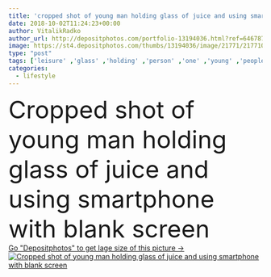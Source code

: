 ```yaml
---
title: 'cropped shot of young man holding glass of juice and using smartphone with blank screen'
date: 2018-10-02T11:24:23+00:00
author: VitalikRadko
author_url: http://depositphotos.com/portfolio-13194036.html?ref=64678756
image: https://st4.depositphotos.com/thumbs/13194036/image/21771/217710078/api_thumb_450.jpg?forcejpeg=true
type: "post"
tags: ['leisure' ,'glass' ,'holding' ,'person' ,'one' ,'young' ,'people' ,'fresh' ,'morning' ,'male' ,'man' ,'drink' ,'rest' ,'beverage' ,'electronic' ,'lifestyle' ,'indoors' ,'using' ,'juice' ,'asian' ,'eyeglasses' ,'apartment' ,'casual' ,'handsome' ,'gadget' ,'smartphone' ,'spectacles' ,'Homey' ,'Cropped' ,'copy space' ,'Domestic Life' ,'at home' ,'blank screen' ,'asian man' ,'millennial' ,'digital device' ]
categories: 
  - lifestyle
---
```

<div aling="center">
            <font size="60"> Cropped shot of young man holding glass of juice and using smartphone with blank screen</font>   
</div>
<div>
    <a href='https://depositphotos.com/217710078/stock-photo-cropped-shot-young-man-holding.html?ref=64678756' target=_blank > Go "Depositphotos" to get lage size of this picture ->
        <img href='https://depositphotos.com/217710078/stock-photo-cropped-shot-young-man-holding.html?ref=64678756' src='https://st4.depositphotos.com/13194036/21771/i/950/depositphotos_217710078-stock-photo-cropped-shot-young-man-holding.jpg?forcejpeg=true' alt='Cropped shot of young man holding glass of juice and using smartphone with blank screen' >
    </a>
</div>
